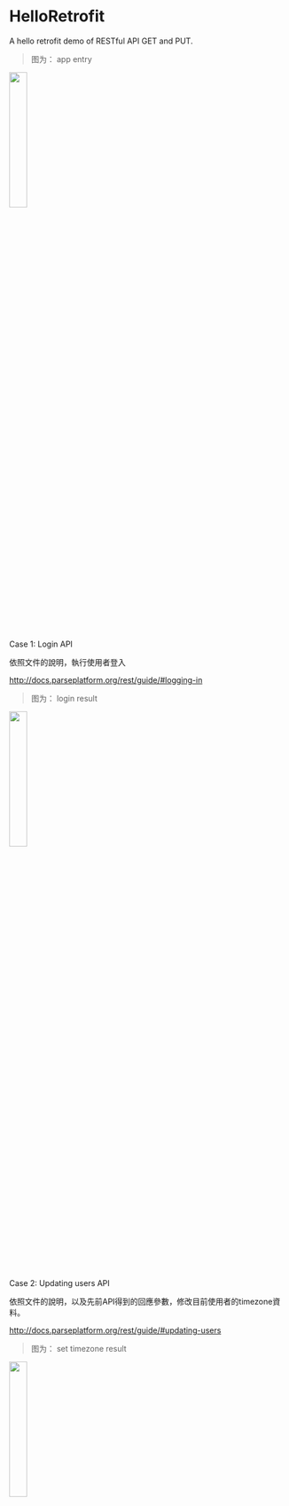 # HelloRetrofit
A hello retrofit demo of RESTful API GET and PUT.

> 图为： app entry 
<img src="https://github.com/tingkts/HelloRetrofit/blob/master/app_screenshot_1.entry.png" width="25%" height="25%" />

<br/><br/>
Case 1: Login API 

依照文件的說明，執行使用者登入

http://docs.parseplatform.org/rest/guide/#logging-in

> 图为： login result
<img src="https://github.com/tingkts/HelloRetrofit/blob/master/app_screenshot_2.login.png" width="25%" height="25%" />


<br/><br/>
Case 2: Updating users API 

依照文件的說明，以及先前API得到的回應參數，修改目前使用者的timezone資料。

http://docs.parseplatform.org/rest/guide/#updating-users

> 图为： set timezone result
<img src="https://github.com/tingkts/HelloRetrofit/blob/master/app_screenshot_3.set_timezone_8.png" width="25%" height="25%" />
